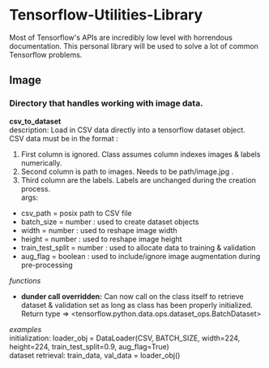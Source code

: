 # Tensorflow-Utilities-Library
Most of Tensorflow's APIs are incredibly low level with horrendous documentation. This personal library will be used to solve a lot of common Tensorflow problems.


## Image
### Directory that handles working with image data.
**csv_to_dataset**
<br />description: Load in CSV data directly into a tensorflow dataset object. 
<br />CSV data must be in the format : <br />
1. First column is ignored. Class assumes column indexes images & labels numerically.
2. Second column is path to images. Needs to be path/image.jpg .
3. Third column are the labels. Labels are unchanged during the creation process.
<br />args:
* csv_path = posix path to CSV file
* batch_size = number : used to create dataset objects
* width = number : used to reshape image width
* height = number : used to reshape image height
* train_test_split = number : used to allocate data to training & validation
* aug_flag = boolean : used to include/ignore image augmentation during pre-processing

*functions*
<br />
* **dunder call overridden:** Can now call on the class itself to retrieve dataset & validation set as long as class has been properly initialized. Return type => <tensorflow.python.data.ops.dataset_ops.BatchDataset>

*examples*
<br />
initialization: loader_obj = DataLoader(CSV, BATCH_SIZE, width=224, height=224, train_test_split=0.9, aug_flag=True)
<br />
dataset retrieval: train_data, val_data = loader_obj()
